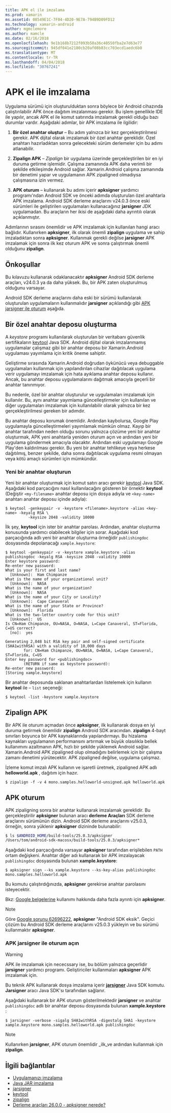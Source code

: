 ```yaml
---
title: APK el ile imzalama
ms.prod: xamarin
ms.assetid: 08549E1C-7F04-4D20-9E7A-794B9D09FD12
ms.technology: xamarin-android
author: mgmclemore
ms.author: mamcle
ms.date: 02/16/2018
ms.openlocfilehash: 9e1b168b7212f093b50a36c40550fba2e7d63e77
ms.sourcegitcommit: 945df041e2180cb20af08b83cc703ecd1aedc6b0
ms.translationtype: MT
ms.contentlocale: tr-TR
ms.lasthandoff: 04/04/2018
ms.locfileid: "30767241"
---
```

# <a name="manually-signing-the-apk"></a>APK el ile imzalama


Uygulama sürümü için oluşturulduktan sonra böylece bir Android cihazında çalıştırılabilir APK önce dağıtım imzalanması gerekir. Bu işlem genellikle IDE ile yapılır, ancak APK el ile komut satırında imzalamak gerekli olduğu bazı durumlar vardır. Aşağıdaki adımlar, bir APK imzalama ile ilgilidir:

1.   **Bir özel anahtar oluştur** &ndash; Bu adım yalnızca bir kez gerçekleştirilmesi gerekir. APK dijital olarak imzalamak bir özel anahtar gereklidir.
    Özel anahtarı hazırladıktan sonra gelecekteki sürüm derlemeler için bu adımı atlanabilir.

2.   **Zipalign APK** &ndash; *Zipalign* bir uygulama üzerinde gerçekleştirilen bir en iyi duruma getirme işlemidir. Çalışma zamanında APK daha verimli bir şekilde etkileşimde Android sağlar. Xamarin.Android çalışma zamanında bir denetimi yapar ve uygulamanın APK zipaligned olmadıysa çalışmasına izin vermez.

3.  **APK oturum** &ndash; kullanarak bu adımı içerir **apksigner** yardımcı programı'ndan Android SDK ve önceki adımda oluşturulan özel anahtarla APK imzalama. Android SDK derleme araçlarını v24.0.3 önce eski sürümleri ile geliştirilen uygulamaları kullanacağınız **jarsigner** JDK uygulamadan. Bu araçların her ikisi de aşağıdaki daha ayrıntılı olarak açıklanmıştır. 

Adımlarının sırasını önemlidir ve APK imzalamak için kullanılan hangi aracı bağlıdır. Kullanırken **apksigner**, ilk olarak önemli **zipalign** uygulama ve sahip imzaladıktan sonra **apksigner**.  Kullanmak gerekli değilse **jarsigner** APK imzalamak için sonra ilk kez oturum APK ve sonra çalıştırmak önemli olduğunu **zipalign**. 



## <a name="prerequisites"></a>Önkoşullar

Bu kılavuzu kullanarak odaklanacaktır **apksigner** Android SDK derleme araçları, v24.0.3 ya da daha yüksek. Bu, bir APK zaten oluşturulmuş olduğunu varsayar.

Android SDK derleme araçlarını daha eski bir sürümü kullanılarak oluşturulan uygulamaların kullanmalıdır **jarsigner** açıklandığı gibi [APK jarsigner ile oturum](#Sign_the_APK_with_jarsigner) aşağıda.



## <a name="create-a-private-keystore"></a>Bir özel anahtar deposu oluşturma

A *keystore* programı kullanılarak oluşturulan bir veritabanı güvenlik sertifikaların [keytool](https://docs.oracle.com/javase/8/docs/technotes/tools/unix/keytool.html) Java SDK. Android dijital olarak imzalanmamış uygulamalar çalışmaz gibi bir anahtar deposu bir Xamarin.Android uygulaması yayımlama için kritik öneme sahiptir.

Geliştirme sırasında Xamarin.Android doğrudan öykünücü veya debuggable uygulamaları kullanmak için yapılandırılan cihazlar dağıtılacak uygulama verir uygulamayı imzalamak için hata ayıklama anahtar deposu kullanır.
Ancak, bu anahtar deposu uygulamalarını dağıtmak amacıyla geçerli bir anahtar tanınmıyor.

Bu nedenle, özel bir anahtar oluşturulur ve uygulamaları imzalamak için kullanılır. Bu, aynı anahtar yayımlama güncelleştirmeler için kullanılan ve diğer uygulamaları imzalamak için kullanılabilir olarak yalnızca bir kez gerçekleştirilmesi gereken bir adımdır.

Bu anahtar deposu korumak önemlidir. Ardından kaybolursa, Google Play uygulamayla güncelleştirmeleri yayımlamak mümkün olmaz.
Kayıp bir anahtar tarafından neden olduğu sorunu yalnızca çözüme yeni bir anahtar oluşturmak, APK yeni anahtarla yeniden oturum açın ve ardından yeni bir uygulama göndermek amacıyla olacaktır. Ardından eski uygulamayı Google Play'den kaldırılması gerekir. Bu yeni bir anahtar tehlikeye veya herkese dağıtılmış, benzer şekilde, daha sonra dağıtılacak uygulama resmi olmayan veya kötü amaçlı sürümleri için mümkündür.



### <a name="create-a-new-keystore"></a>Yeni bir anahtar oluşturun

Yeni bir anahtar oluşturmak için komut satırı aracı gerekir [keytool](https://docs.oracle.com/javase/8/docs/technotes/tools/unix/keytool.html) Java SDK. Aşağıdaki kod parçacığını nasıl kullanılacağını gösteren bir örnektir **keytool** (Değiştir `<my-filename>` anahtar deposu için dosya adıyla ve `<key-name>` anahtarı anahtar deposu içinde adıyla):

```shell
$ keytool -genkeypair -v -keystore <filename>.keystore -alias <key-name> -keyalg RSA \
          -keysize 2048 -validity 10000
```

İlk şey, **keytool** için ister bir anahtar parolası. Ardından, anahtar oluşturma konusunda yardımcı olabilecek bilgiler için sorar. Aşağıdaki kod parçacığında adlı yeni bir anahtar oluşturma örneğidir `publishingdoc` dosyasında depolanacağı `xample.keystore`:

```shell
$ keytool -genkeypair -v -keystore xample.keystore -alias publishingdoc -keyalg RSA -keysize 2048 -validity 10000
Enter keystore password:
Re-enter new password:
What is your first and last name?
  [Unknown]:  Ham Chimpanze
What is the name of your organizational unit?
  [Unknown]:  NASA
What is the name of your organization?
  [Unknown]:  NASA
What is the name of your City or Locality?
  [Unknown]:  Cape Canaveral
What is the name of your State or Province?
  [Unknown]:  Florida
What is the two-letter country code for this unit?
  [Unknown]:  US
Is CN=Ham Chimpanze, OU=NASA, O=NASA, L=Cape Canaveral, ST=Florida, C=US correct?
  [no]:  yes

Generating 2,048 bit RSA key pair and self-signed certificate (SHA1withRSA) with a validity of 10,000 days
        for: CN=Ham Chimpanze, OU=NASA, O=NASA, L=Cape Canaveral, ST=Florida, C=US
Enter key password for <publishingdoc>
        (RETURN if same as keystore password):
Re-enter new password:
[Storing xample.keystore]
```

Bir anahtar deposunda saklanan anahtarlardan listelemek için kullanın **keytool** ile &ndash; `list` seçeneği:

```shell
$ keytool -list -keystore xample.keystore
```


## <a name="zipalign-the-apk"></a>Zipalign APK

Bir APK ile oturum açmadan önce **apksigner**, ilk kullanarak dosya en iyi duruma getirmek önemlidir **zipalign** Android SDK aracından. **zipalign** 4-bayt sınırları boyunca bir APK kaynaklarında yapılandırmayı. Bu hizalama kaynakları uygulamanın performansını artırmak ve büyük olasılıkla bellek kullanımını azaltmanın APK, hızlı bir şekilde yüklemek Android sağlar. Xamarin.Android APK zipaligned olup olmadığını belirlemek için bir çalışma zamanı denetimi yürütecektir. APK zipaligned değilse, uygulama çalışmaz.

İzleme komut imzalı APK kullanın ve işaretli üretmek, zipaligned APK adlı **helloworld.apk** , dağıtım için hazır.

```shell
$ zipalign -f -v 4 mono.samples.helloworld-unsigned.apk helloworld.apk
```


## <a name="sign-the-apk"></a>APK oturum

APK zipaligning sonra bir anahtar kullanarak imzalamak gereklidir. Bu gerçekleştirilir **apksigner** bulunan aracı **derleme Araçları** SDK derleme araçlarını sürümünün dizin.  Android SDK derleme araçlarını v25.0.3, örneğin, sonra yüklenir **apksigner** dizininde bulunabilir:

```bash
$ ls $ANDROID_HOME/build-tools/25.0.3/apksigner
/Users/tom/android-sdk-macosx/build-tools/25.0.3/apksigner*
```

Aşağıdaki kod parçacığında varsayar **apksigner** tarafından erişilebilen `PATH` ortam değişkeni. Anahtar diğer adı kullanarak bir APK imzalayacak `publishingdoc` dosyasında bulunan **xample.keystore**:

```shell
$ apksigner sign --ks xample.keystore --ks-key-alias publishingdoc mono.samples.helloworld.apk
```

Bu komutu çalıştırdığınızda, **apksigner** gerekirse anahtar parolasını isteyecektir.

Bkz: [Google belgelerine](https://developer.android.com/studio/command-line/apksigner.html) kullanımı hakkında daha fazla ayrıntı için **apksigner**.

> [!NOTE]
> Göre [Google sorunu 62696222](https://issuetracker.google.com/issues/62696222), **apksigner** "Android SDK eksik". Geçici çözüm bu Android SDK derleme araçlarını v25.0.3 yükleyin ve bu sürümü kullanmaktır **apksigner**.  


<a name="Sign_the_APK_with_jarsigner" />

### <a name="sign-the-apk-with-jarsigner"></a>APK jarsigner ile oturum açın

> [!WARNING]
> APK ile imzalamak için nececssary ise, bu bölüm yalnızca geçerlidir **jarsigner** yardımcı programı. Geliştiriciler kullanmaları **apksigner** APK imzalamak için.

Bu teknik APK kullanarak dosya imzalama içerir **[jarsigner](https://docs.oracle.com/javase/8/docs/technotes/tools/windows/jarsigner.html)** Java SDK komutu.  **Jarsigner** aracı Java SDK'sı tarafından sağlanır. 

Aşağıdaki kullanarak bir APK oturum gösterilmektedir **jarsigner** ve anahtar `publishingdoc` adlı bir anahtar deposu dosyasında bulunan **xample.keystore** :

```shell
$ jarsigner -verbose -sigalg SHA1withRSA -digestalg SHA1 -keystore xample.keystore mono.samples.helloworld.apk publishingdoc
```

> [!NOTE]
> Kullanırken **jarsigner**, APK oturum önemlidir _ilk_ve ardından kullanmak için **zipalign**.  



## <a name="related-links"></a>İlgili bağlantılar

- [Uygulamanızı imzalama](https://source.android.com/security/apksigning/)
- [Java JAR imzalama](https://docs.oracle.com/javase/8/docs/technotes~/jar/jar.html#Signed_JAR_File)
- [jarsigner](https://docs.oracle.com/javase/8/docs/technotes/tools/windows/jarsigner.html)
- [keytool](https://docs.oracle.com/javase/8/docs/technotes/tools/unix/keytool.html)
- [zipalign](https://developer.android.com/studio/command-line/zipalign.html)
- [Derleme araçları 26.0.0 - apksigner nerede?](https://issuetracker.google.com/issues/62696222)
